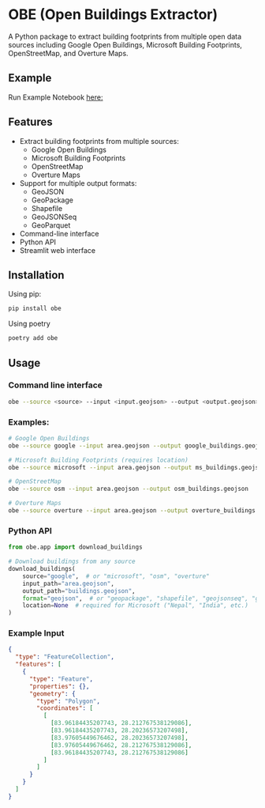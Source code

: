 # OBE (Open Buildings Extractor)

A Python package to extract building footprints from multiple open data sources including Google Open Buildings, Microsoft Building Footprints, OpenStreetMap, and Overture Maps.

## Example 
Run Example Notebook [here:](./example_usage.ipynb) 

## Features

- Extract building footprints from multiple sources:
  - Google Open Buildings
  - Microsoft Building Footprints
  - OpenStreetMap
  - Overture Maps
- Support for multiple output formats:
  - GeoJSON
  - GeoPackage
  - Shapefile
  - GeoJSONSeq
  - GeoParquet
- Command-line interface
- Python API
- Streamlit web interface

## Installation

Using pip:
```bash
pip install obe
```

Using poetry 
```bash
poetry add obe
```

## Usage 

### Command line interface 

```bash
obe --source <source> --input <input.geojson> --output <output.geojson>
```


### Examples:
```bash
# Google Open Buildings
obe --source google --input area.geojson --output google_buildings.geojson

# Microsoft Building Footprints (requires location)
obe --source microsoft --input area.geojson --output ms_buildings.geojson --location Nepal

# OpenStreetMap
obe --source osm --input area.geojson --output osm_buildings.geojson

# Overture Maps
obe --source overture --input area.geojson --output overture_buildings.geojson
```

### Python API

```python
from obe.app import download_buildings

# Download buildings from any source
download_buildings(
    source="google",  # or "microsoft", "osm", "overture"
    input_path="area.geojson",
    output_path="buildings.geojson",
    format="geojson",  # or "geopackage", "shapefile", "geojsonseq", "geoparquet"
    location=None  # required for Microsoft ("Nepal", "India", etc.)
)
```

### Example Input 
```json
{
  "type": "FeatureCollection",
  "features": [
    {
      "type": "Feature",
      "properties": {},
      "geometry": {
        "type": "Polygon",
        "coordinates": [
          [
            [83.96184435207743, 28.212767538129086],
            [83.96184435207743, 28.20236573207498],
            [83.97605449676462, 28.20236573207498],
            [83.97605449676462, 28.212767538129086],
            [83.96184435207743, 28.212767538129086]
          ]
        ]
      }
    }
  ]
}
```

